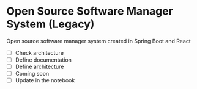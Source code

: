 # Open Source Software Manager System (Legacy)
Open source software manager system created in Spring Boot and React
- [ ] Check architecture
- [ ] Define documentation
- [ ] Define architecture
- [ ] Coming soon
- [ ] Update in the notebook
